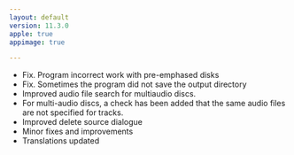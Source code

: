 ```yaml
---
layout: default
version: 11.3.0
apple: true
appimage: true

---
```


* Fix. Program incorrect work with pre-emphased disks
* Fix. Sometimes the program did not save the output directory
* Improved audio file search for multiaudio discs.
* For multi-audio discs, a check has been added that the same audio files are not specified for tracks.
* Improved delete source dialogue
* Minor fixes and improvements
* Translations updated
